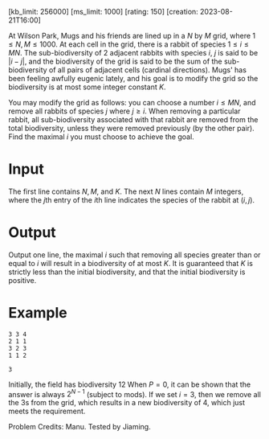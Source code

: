 [kb_limit: 256000]
[ms_limit: 1000]
[rating: 150]
[creation: 2023-08-21T16:00]

At Wilson Park, Mugs and his friends are lined up in a $N$ by $M$ grid, where $1 \le N, M \le 1000$. At each cell in the grid, there is a rabbit of species $1 \le i \le MN$. The sub-biodiversity of 2 adjacent rabbits with species $i$, $j$ is said to be $|i-j|$, and the biodiversity of the grid is said to be the sum of the sub-biodiversity of all pairs of adjacent cells (cardinal directions). Mugs' has been feeling awfully eugenic lately, and his goal is to modify the grid so the biodiversity is at most some integer constant $K$.

You may modify the grid as follows: you can choose a number $i \le MN$, and remove all rabbits of species $j$ where $j \ge i$. When removing a particular rabbit, all sub-biodiversity associated with that rabbit are removed from the total biodiversity, unless they were removed previously (by the other pair). Find the maximal $i$ you must choose to achieve the goal.

# Input

The first line contains $N, M,$ and $K$. 
The next $N$ lines contain $M$ integers, where the $j$th entry of the $i$th line indicates the species of the rabbit at $(i, j)$.

# Output

Output one line, the maximal $i$ such that removing all species greater than or equal to $i$ will result in a biodiversity of at most $K$. It is guaranteed that $K$ is strictly less than the initial biodiversity, and that the initial biodiversity is positive.

# Example

```in
3 3 4
2 1 1
3 2 3
1 1 2
```
```out
3
```

Initially, the field has biodiversity $12$
When $P = 0$, it can be shown that the answer is always $2^{N-1}$ (subject to mods). If we set $i = 3$, then we remove all the $3$s from the grid, which results in a new biodiversity of $4$, which just meets the requirement.

Problem Credits: Manu. Tested by Jiaming.